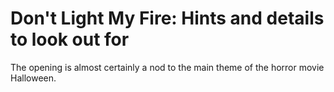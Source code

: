 # Don't Light My Fire: Hints and details to look out for

The opening is almost certainly a nod to the main theme of the horror movie Halloween.
